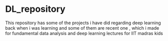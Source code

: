 # DL_repository

This repository has some of the projects i have did regarding deep learning back when i was learning and some of them are recent one , which i made for fundamental data analysis and deep learning lectures for IIT madras kids
